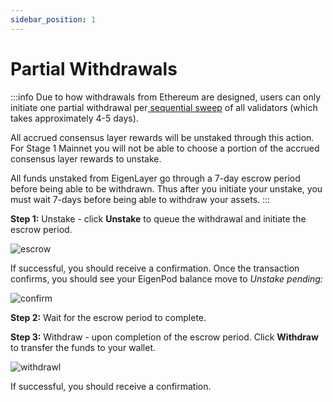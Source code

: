 ```yaml
---
sidebar_position: 1
---
```



# Partial Withdrawals

:::info
Due to how withdrawals from Ethereum are designed, users can only initiate one partial withdrawal per[ sequential sweep](https://ethereum.org/en/staking/withdrawals/#validator-sweeping) of all validators (which takes approximately 4-5 days).

All accrued consensus layer rewards will be unstaked through this action. For Stage 1 Mainnet you will not be able to choose a portion of the accrued consensus layer rewards to unstake.

All funds unstaked from EigenLayer go through a 7-day escrow period before being able to be withdrawn. Thus after you initiate your unstake, you must wait 7-days before being able to withdraw your assets.
:::



**Step 1:** Unstake - click **Unstake** to queue the withdrawal and initiate the escrow period. 

![escrow](/img/restake-guides/native-partial-withdrawal1.png)

If successful, you should receive a confirmation.
Once the transaction confirms, you should see your EigenPod balance move to _Unstake pending:_

![confirm](/img/restake-guides/native-partial-withdrawal2.png)

**Step 2:** Wait for the escrow period to complete.

**Step 3:** Withdraw - upon completion of the escrow period. Click **Withdraw** to transfer the funds to your wallet.

![withdrawl](/img/restake-guides/native-partial-withdrawal3.png)

If successful, you should receive a confirmation.
